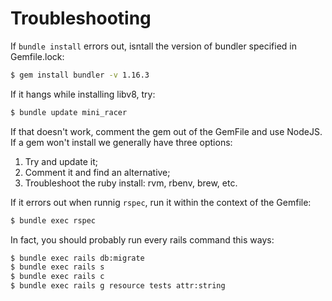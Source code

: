 # Troubleshooting

If `bundle install` errors out, isntall the version of bundler specified in
Gemfile.lock:

```bash
$ gem install bundler -v 1.16.3
```

If it hangs while installing libv8, try:

```bash
$ bundle update mini_racer
```

If that doesn't work, comment the gem out of the GemFile and use NodeJS.
If a gem won't install we generally have three options:

1. Try and update it;
2. Comment it and find an alternative;
3. Troubleshoot the ruby install: rvm, rbenv, brew, etc.

If it errors out when runnig `rspec`, run it within the context of the Gemfile:

```bash
$ bundle exec rspec
```

In fact, you should probably run every rails command this ways:

```bash
$ bundle exec rails db:migrate
$ bundle exec rails s
$ bundle exec rails c
$ bundle exec rails g resource tests attr:string
```
